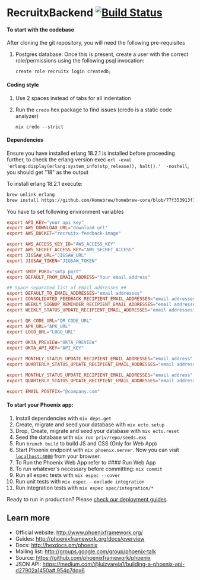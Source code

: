 # RecruitxBackend [![Build Status](https://semaphoreci.com/api/v1/dineshdiny/recruitx-backend/branches/master/badge.svg)](https://semaphoreci.com/dineshdiny/recruitx-backend)

#### To start with the codebase
After cloning the git repository, you will need the following pre-requisites
  1. Postgres database: Once this is present, create a user with the correct role/permissions using the following psql invocation:

      `create role recruitx login createdb;`

#### Coding style
  1. Use 2 spaces instead of tabs for all indentation
  2. Run the `credo` hex package to find issues (credo is a static code analyzer)

      `mix credo --strict`

#### Dependencies
Ensure you have installed erlang 18.2.1 is installed before proceeding further, to check the erlang version exec `erl -eval 'erlang:display(erlang:system_info(otp_release)), halt().'  -noshell`, you should get "18" as the output

To install erlang 18.2.1 execute:

```bash
brew unlink erlang
brew install https://github.com/Homebrew/homebrew-core/blob/77f353913f1e0edd7ba592308da2aa70e26570e1/Formula/erlang.rb
```

You have to set following environment variables

```rc
export API_KEY="your api key"
export AWS_DOWNLOAD_URL="download url"
export AWS_BUCKET="recruitx-feedback-image"

export AWS_ACCESS_KEY_ID="AWS_ACCESS_KEY"
export AWS_SECRET_ACCESS_KEY="AWS_SECRET_ACCESS"
export JIGSAW_URL="JIGSAW_URL"
export JIGSAW_TOKEN="JIGSAW_TOKEN"

export SMTP_PORT="smtp port"
export DEFAULT_FROM_EMAIL_ADDRESS="Your email address"

## Space separated list of Email addresses ##
export DEFAULT_TO_EMAIL_ADDRESSES="email addresses"
export CONSOLIDATED_FEEDBACK_RECIPIENT_EMAIL_ADDRESSES="email addressess"
export WEEKLY_SIGNUP_REMINDER_RECIPIENT_EMAIL_ADDRESSES="email addressess"
export WEEKLY_STATUS_UPDATE_RECIPIENT_EMAIL_ADDRESSES="email addresses"

export QR_CODE_URL="QR_CODE_URL"
export APK_URL="APK_URL"
export LOGO_URL="LOGO_URL"

export OKTA_PREVIEW="OKTA_PREVIEW"
export OKTA_API_KEY="API_KEY"

export MONTHLY_STATUS_UPDATE_RECIPIENT_EMAIL_ADDRESSES="email address"
export QUARTERLY_STATUS_UPDATE_RECIPIENT_EMAIL_ADDRESSES="email address"

export MONTHLY_STATUS_UPDATE_RECIPIENT_EMAIL_ADDRESSES="email address"
export QUARTERLY_STATUS_UPDATE_RECIPIENT_EMAIL_ADDRESSES="email address"

export EMAIL_POSTFIX="@company.com"
```

#### To start your Phoenix app:
  1. Install dependencies with `mix deps.get`
  2. Create, migrate and seed your database with `mix ecto.setup`
  3. Drop, Create, migrate and seed your database with `mix ecto.reset`
  4. Seed the database with `mix run priv/repo/seeds.exs`
  5. Run `brunch build` to build JS and CSS (Only for Web App)
  6. Start Phoenix endpoint with `mix phoenix.server`. Now you can visit [`localhost:4000`](http://localhost:4000) from your browser.
  7. To Run the Phoenix Web App refer to #### Run Web App
  8. To run whatever's necessary before committing: `mix commit`
  9. Run all espec tests with `mix espec --cover`
  10. Run unit tests with `mix espec --exclude integration`
  11. Run integration tests with `mix espec spec/integration/*`

Ready to run in production? Please [check our deployment guides](http://www.phoenixframework.org/docs/deployment).

## Learn more

  * Official website: http://www.phoenixframework.org/
  * Guides: http://phoenixframework.org/docs/overview
  * Docs: http://hexdocs.pm/phoenix
  * Mailing list: http://groups.google.com/group/phoenix-talk
  * Source: https://github.com/phoenixframework/phoenix
  * JSON API: https://medium.com/@luizvarela1/building-a-phoenix-api-d27902a1450a#.954p7dqx6
